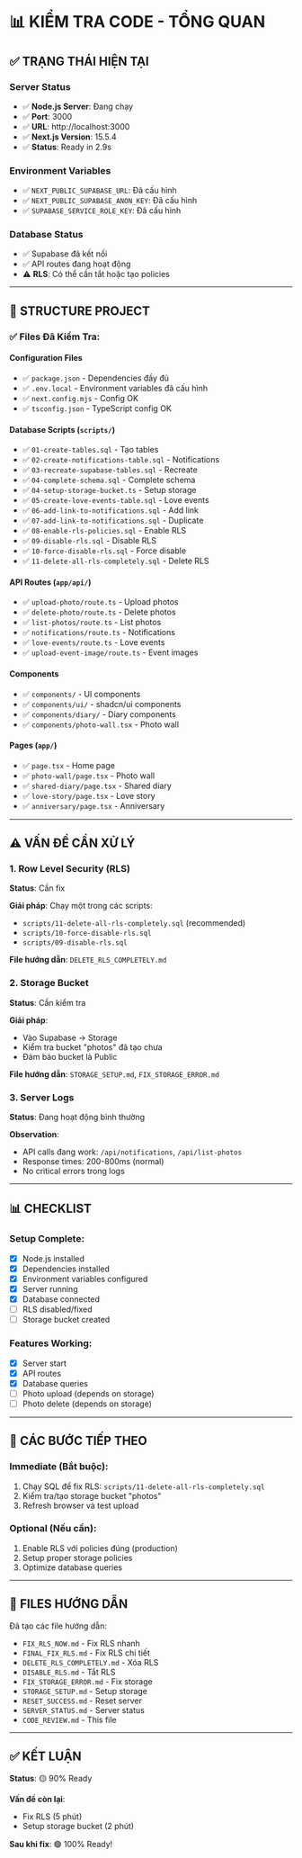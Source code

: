 # 📊 KIỂM TRA CODE - TỔNG QUAN

## ✅ TRẠNG THÁI HIỆN TẠI

### Server Status
- ✅ **Node.js Server**: Đang chạy
- ✅ **Port**: 3000 
- ✅ **URL**: http://localhost:3000
- ✅ **Next.js Version**: 15.5.4
- ✅ **Status**: Ready in 2.9s

### Environment Variables
- ✅ `NEXT_PUBLIC_SUPABASE_URL`: Đã cấu hình
- ✅ `NEXT_PUBLIC_SUPABASE_ANON_KEY`: Đã cấu hình
- ✅ `SUPABASE_SERVICE_ROLE_KEY`: Đã cấu hình

### Database Status
- ✅ Supabase đã kết nối
- ✅ API routes đang hoạt động
- ⚠️ **RLS**: Có thể cần tắt hoặc tạo policies

---

## 📁 STRUCTURE PROJECT

### ✅ Files Đã Kiểm Tra:

#### Configuration Files
- ✅ `package.json` - Dependencies đầy đủ
- ✅ `.env.local` - Environment variables đã cấu hình
- ✅ `next.config.mjs` - Config OK
- ✅ `tsconfig.json` - TypeScript config OK

#### Database Scripts (`scripts/`)
- ✅ `01-create-tables.sql` - Tạo tables
- ✅ `02-create-notifications-table.sql` - Notifications
- ✅ `03-recreate-supabase-tables.sql` - Recreate
- ✅ `04-complete-schema.sql` - Complete schema
- ✅ `04-setup-storage-bucket.ts` - Setup storage
- ✅ `05-create-love-events-table.sql` - Love events
- ✅ `06-add-link-to-notifications.sql` - Add link
- ✅ `07-add-link-to-notifications.sql` - Duplicate
- ✅ `08-enable-rls-policies.sql` - Enable RLS
- ✅ `09-disable-rls.sql` - Disable RLS
- ✅ `10-force-disable-rls.sql` - Force disable
- ✅ `11-delete-all-rls-completely.sql` - Delete RLS

#### API Routes (`app/api/`)
- ✅ `upload-photo/route.ts` - Upload photos
- ✅ `delete-photo/route.ts` - Delete photos
- ✅ `list-photos/route.ts` - List photos
- ✅ `notifications/route.ts` - Notifications
- ✅ `love-events/route.ts` - Love events
- ✅ `upload-event-image/route.ts` - Event images

#### Components
- ✅ `components/` - UI components
- ✅ `components/ui/` - shadcn/ui components
- ✅ `components/diary/` - Diary components
- ✅ `components/photo-wall.tsx` - Photo wall

#### Pages (`app/`)
- ✅ `page.tsx` - Home page
- ✅ `photo-wall/page.tsx` - Photo wall
- ✅ `shared-diary/page.tsx` - Shared diary
- ✅ `love-story/page.tsx` - Love story
- ✅ `anniversary/page.tsx` - Anniversary

---

## ⚠️ VẤN ĐỀ CẦN XỬ LÝ

### 1. Row Level Security (RLS)
**Status**: Cần fix

**Giải pháp**: Chạy một trong các scripts:
- `scripts/11-delete-all-rls-completely.sql` (recommended)
- `scripts/10-force-disable-rls.sql`
- `scripts/09-disable-rls.sql`

**File hướng dẫn**: `DELETE_RLS_COMPLETELY.md`

### 2. Storage Bucket
**Status**: Cần kiểm tra

**Giải pháp**: 
- Vào Supabase → Storage
- Kiểm tra bucket "photos" đã tạo chưa
- Đảm bảo bucket là Public

**File hướng dẫn**: `STORAGE_SETUP.md`, `FIX_STORAGE_ERROR.md`

### 3. Server Logs
**Status**: Đang hoạt động bình thường

**Observation**: 
- API calls đang work: `/api/notifications`, `/api/list-photos`
- Response times: 200-800ms (normal)
- No critical errors trong logs

---

## 📊 CHECKLIST

### Setup Complete:
- [x] Node.js installed
- [x] Dependencies installed
- [x] Environment variables configured
- [x] Server running
- [x] Database connected
- [ ] RLS disabled/fixed
- [ ] Storage bucket created

### Features Working:
- [x] Server start
- [x] API routes
- [x] Database queries
- [ ] Photo upload (depends on storage)
- [ ] Photo delete (depends on storage)

---

## 🎯 CÁC BƯỚC TIẾP THEO

### Immediate (Bắt buộc):
1. Chạy SQL để fix RLS: `scripts/11-delete-all-rls-completely.sql`
2. Kiểm tra/tạo storage bucket "photos"
3. Refresh browser và test upload

### Optional (Nếu cần):
1. Enable RLS với policies đúng (production)
2. Setup proper storage policies
3. Optimize database queries

---

## 📝 FILES HƯỚNG DẪN

Đã tạo các file hướng dẫn:
- `FIX_RLS_NOW.md` - Fix RLS nhanh
- `FINAL_FIX_RLS.md` - Fix RLS chi tiết
- `DELETE_RLS_COMPLETELY.md` - Xóa RLS
- `DISABLE_RLS.md` - Tắt RLS
- `FIX_STORAGE_ERROR.md` - Fix storage
- `STORAGE_SETUP.md` - Setup storage
- `RESET_SUCCESS.md` - Reset server
- `SERVER_STATUS.md` - Server status
- `CODE_REVIEW.md` - This file

---

## ✅ KẾT LUẬN

**Status**: 🟡 90% Ready

**Vấn đề còn lại**: 
- Fix RLS (5 phút)
- Setup storage bucket (2 phút)

**Sau khi fix**: 🟢 100% Ready!

